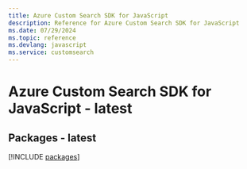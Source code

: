 ```yaml
---
title: Azure Custom Search SDK for JavaScript
description: Reference for Azure Custom Search SDK for JavaScript
ms.date: 07/29/2024
ms.topic: reference
ms.devlang: javascript
ms.service: customsearch
---
```

# Azure Custom Search SDK for JavaScript - latest
## Packages - latest
[!INCLUDE [packages](custom-search-index.md)]